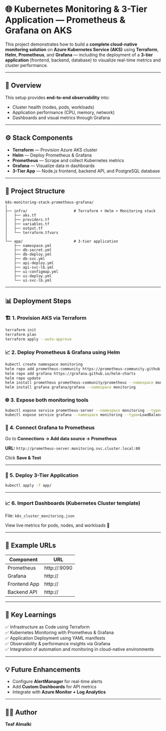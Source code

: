 # 🌐 Kubernetes Monitoring & 3-Tier Application — Prometheus & Grafana on AKS
This project demonstrates how to build a **complete cloud-native monitoring solution** on **Azure Kubernetes Service (AKS)** using **Terraform**, **Helm**, **Prometheus**, and **Grafana** — including the deployment of a **3-tier application** (frontend, backend, database) to visualize real-time metrics and cluster performance.

---

## 🚀 Overview
This setup provides **end-to-end observability** into:
- Cluster health (nodes, pods, workloads)
- Application performance (CPU, memory, network)
- Dashboards and visual metrics through Grafana

---

## ⚙️ Stack Components
- **Terraform** — Provision Azure AKS cluster  
- **Helm** — Deploy Prometheus & Grafana  
- **Prometheus** — Scrape and collect Kubernetes metrics  
- **Grafana** — Visualize data in dashboards  
- **3-Tier App** — Node.js frontend, backend API, and PostgreSQL database  

---

## 🧩 Project Structure
```
k8s-monitoring-stack-prometheus-grafana/
│
├── infra/                     # Terraform + Helm + Monitoring stack
│   ├── aks.tf
│   ├── providers.tf
│   ├── variables.tf
│   ├── output.tf
│   └── terraform.tfvars
│
└── app/                       # 3-tier application
    ├── namespace.yml
    ├── db-secret.yml
    ├── db-deploy.yml
    ├── db-svc.yml
    ├── api-deploy.yml
    ├── api-svc-lb.yml
    ├── ui-configmap.yml
    ├── ui-deploy.yml
    └── ui-svc-lb.yml
```

---

## 📊 Deployment Steps

### 🏗️ 1. Provision AKS via Terraform
```bash
terraform init
terraform plan
terraform apply --auto-approve
```

### 📈 2. Deploy Prometheus & Grafana using Helm
```bash
kubectl create namespace monitoring
helm repo add prometheus-community https://prometheus-community.github.io/helm-charts
helm repo add grafana https://grafana.github.io/helm-charts
helm repo update
helm install prometheus prometheus-community/prometheus --namespace monitoring
helm install grafana grafana/grafana --namespace monitoring
```

### 🌐 3. Expose both monitoring tools
```bash
kubectl expose service prometheus-server --namespace monitoring --type=LoadBalancer --target-port=9090 --name=prometheus-server-ext
kubectl expose service grafana --namespace monitoring --type=LoadBalancer --target-port=3000 --name=grafana-ext
```

### 🔗 4. Connect Grafana to Prometheus
Go to **Connections → Add data source → Prometheus**

**URL:** `http://prometheus-server.monitoring.svc.cluster.local:80`

Click **Save & Test**

---

### 🧱 5. Deploy 3-Tier Application
```bash
kubectl apply -f app/
```

---

### 📈 6. Import Dashboards (Kubernetes Cluster template)
File: `k8s_cluster_monitoring.json`

View live metrics for pods, nodes, and workloads 🎯

---

## 📘 Example URLs
| Component      | URL |
|----------------|-----|
| Prometheus     | http://<prometheus-external-ip>:9090 |
| Grafana        | http://<grafana-external-ip> |
| Frontend App   | http://<frontend-external-ip> |
| Backend API    | http://<backend-external-ip> |

---

## 🧠 Key Learnings
✅ Infrastructure as Code using Terraform  
✅ Kubernetes Monitoring with Prometheus & Grafana  
✅ Application Deployment using YAML manifests  
✅ Observability & performance insights via Grafana  
✅ Integration of automation and monitoring in cloud-native environments  

---

## 💡 Future Enhancements
- Configure **AlertManager** for real-time alerts  
- Add **Custom Dashboards** for API metrics  
- Integrate with **Azure Monitor + Log Analytics**

---

## 👩‍💻 Author
**Teaf Almalki**
